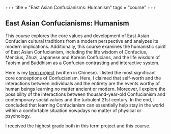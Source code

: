 +++
title = "East Asian Confucianisms: Humanism"
tags = "course"
+++

## East Asian Confucianisms: Humanism
This course explores the core values and development of 
East Asian Confucian cultural traditions from a modern perspective 
and analyzes its modern implications.
Additionally, this course examines the humanistic spirit of East Asian Confucianism, 
including the life wisdom of Confucius, Mencius, Zhuzi, Japanese and Korean Confucians, 
and the life wisdom of Taoism and Buddhism as a Confucian contrasting and interactive system.

Here is my [term project](/pdf/confucian.pdf) (written in Chinese). 
I listed the most significant core conceptions of Confucianism.
Here, I claimed that self-worth and the interactions between individuals and the entirety
are the events worthy of human beings learning no matter ancient or modern.
Moreover, I explore the possibility of the interactions between thousand-year-old Confucianism
and contemporary social values and the turbulent 21st century.
In the end, I concluded that learning Confucianism can essentially help stay in the world
within a comfortable situation
nowadays no matter of physical or psychology.

I received the highest grade both in this term project and this course.
